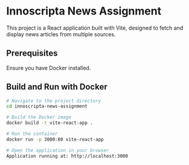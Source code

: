 # Innoscripta News Assignment

This project is a React application built with Vite, designed to fetch and display news articles from multiple sources.

## Prerequisites

Ensure you have Docker installed.

## Build and Run with Docker

```sh
# Navigate to the project directory
cd innoscripta-news-assignment

# Build the Docker image
docker build -t vite-react-app .

# Run the container
docker run -p 3000:80 vite-react-app

# Open the application in your browser
Application running at: http://localhost:3000
```
